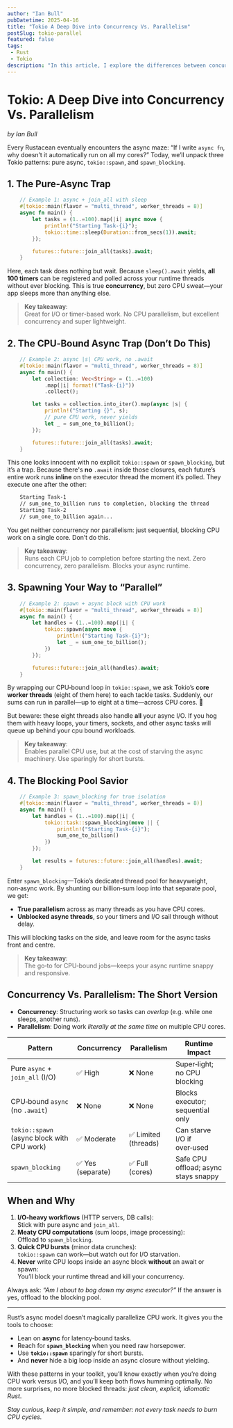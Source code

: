 ```yaml
---
author: "Ian Bull"
pubDatetime: 2025-04-16
title: "Tokio A Deep Dive into Concurrency Vs. Parallelism"
postSlug: tokio-parallel
featured: false
tags:
 - Rust
 - Tokio
description: "In this article, I explore the differences between concurrency and parallelism in Rust using Tokio, and provide insights into effectively managing async tasks and CPU-bound workloads."
---
```


# Tokio: A Deep Dive into Concurrency Vs. Parallelism

*by Ian Bull*

Every Rustacean eventually encounters the async maze: “If I write `async fn`, why doesn’t it automatically run on all my cores?” Today, we’ll unpack three Tokio patterns: pure async, `tokio::spawn`, and `spawn_blocking`.

## 1. The Pure‑Async Trap

```rust
    // Example 1: async + join_all with sleep
    #[tokio::main(flavor = "multi_thread", worker_threads = 8)]
    async fn main() {
        let tasks = (1..=100).map(|i| async move {
            println!("Starting Task-{i}");
            tokio::time::sleep(Duration::from_secs(1)).await;
        });

        futures::future::join_all(tasks).await;
    }
```

Here, each task does nothing but wait. Because `sleep().await` yields, **all 100 timers** can be registered and polled across your runtime threads without ever blocking. This is true **concurrency**, but zero CPU sweat—your app sleeps more than anything else.

> **Key takeaway**:  
> Great for I/O or timer-based work. No CPU parallelism, but excellent concurrency and super lightweight.

## 2. The CPU‑Bound Async Trap (Don’t Do This)

```rust
    // Example 2: async |s| CPU work, no .await
    #[tokio::main(flavor = "multi_thread", worker_threads = 8)]
    async fn main() {
        let collection: Vec<String> = (1..=100)
            .map(|i| format!("Task-{i}"))
            .collect();

        let tasks = collection.into_iter().map(async |s| {
            println!("Starting {}", s);
            // pure CPU work, never yields
            let _ = sum_one_to_billion();
        });

        futures::future::join_all(tasks).await;
    }
```

This one looks innocent with no explicit `tokio::spawn` or `spawn_blocking`, but it’s a trap. Because there's **no** `.await` inside those closures, each future’s entire work runs **inline** on the executor thread the moment it’s polled. They execute one after the other:

```bash
    Starting Task-1
    // sum_one_to_billion runs to completion, blocking the thread
    Starting Task-2
    // sum_one_to_billion again...
```

You get neither concurrency nor parallelism: just sequential, blocking CPU work on a single core. Don’t do this.

> **Key takeaway**:  
> Runs each CPU job to completion before starting the next. Zero concurrency, zero parallelism. Blocks your async runtime.

## 3. Spawning Your Way to “Parallel”

```rust
    // Example 2: spawn + async block with CPU work
    #[tokio::main(flavor = "multi_thread", worker_threads = 8)]
    async fn main() {
        let handles = (1..=100).map(|i| {
            tokio::spawn(async move {
                println!("Starting Task-{i}");
                let _ = sum_one_to_billion();
            })
        });

        futures::future::join_all(handles).await;
    }
```

By wrapping our CPU‑bound loop in `tokio::spawn`, we ask Tokio’s **core worker threads** (eight of them here) to each tackle tasks. Suddenly, our sums can run in parallel—up to eight at a time—across CPU cores. 🎉

But beware: these eight threads also handle **all** your async I/O. If you hog them with heavy loops, your timers, sockets, and other async tasks will queue up behind your cpu bound workloads.

> **Key takeaway**:  
> Enables parallel CPU use, but at the cost of starving the async machinery. Use sparingly for short bursts.

## 4. The Blocking Pool Savior

```rust
    // Example 3: spawn_blocking for true isolation
    #[tokio::main(flavor = "multi_thread", worker_threads = 8)]
    async fn main() {
        let handles = (1..=100).map(|i| {
            tokio::task::spawn_blocking(move || {
                println!("Starting Task-{i}");
                sum_one_to_billion()
            })
        });

        let results = futures::future::join_all(handles).await;
    }
```

Enter `spawn_blocking`—Tokio’s dedicated thread pool for heavyweight, non‑async work. By shunting our billion‑sum loop into that separate pool, we get:

- **True parallelism** across as many threads as you have CPU cores.  
- **Unblocked async threads**, so your timers and I/O sail through without delay.  

This will blocking tasks on the side, and leave room for the async tasks front and centre.

> **Key takeaway**:  
> The go‑to for CPU‑bound jobs—keeps your async runtime snappy and responsive.

## Concurrency Vs. Parallelism: The Short Version

- **Concurrency**: Structuring work so tasks can *overlap* (e.g. while one sleeps, another runs).  
- **Parallelism**: Doing work *literally at the same time* on multiple CPU cores.

| Pattern                                        | Concurrency        | Parallelism          | Runtime Impact                         |
|------------------------------------------------|--------------------|----------------------|----------------------------------------|
| Pure `async` + `join_all` (I/O)                | ✅ High            | ❌ None              | Super‑light; no CPU blocking           |
| CPU‑bound `async` (no `.await`)                | ❌ None            | ❌ None              | Blocks executor; sequential only       |
| `tokio::spawn` (async block with CPU work)     | ✅ Moderate        | ✅ Limited (threads) | Can starve I/O if over‑used            |
| `spawn_blocking`                               | ✅ Yes (separate)  | ✅ Full (cores)      | Safe CPU offload; async stays snappy   |

## When and Why

1. **I/O‑heavy workflows** (HTTP servers, DB calls):  
   Stick with pure async and `join_all`.  
2. **Meaty CPU computations** (sum loops, image processing):  
   Offload to `spawn_blocking`.  
3. **Quick CPU bursts** (minor data crunches):  
   `tokio::spawn` can work—but watch out for I/O starvation.  
4. **Never** write CPU loops inside an async block **without** an await or spawn:  
   You’ll block your runtime thread and kill your concurrency.

Always ask: *“Am I about to bog down my async executor?”* If the answer is yes, offload to the blocking pool.

---

Rust’s async model doesn’t magically parallelize CPU work. It gives you the tools to choose:

- Lean on **async** for latency‑bound tasks.  
- Reach for **`spawn_blocking`** when you need raw horsepower.  
- Use **`tokio::spawn`** sparingly for short bursts.  
- And **never** hide a big loop inside an async closure without yielding.

With these patterns in your toolkit, you’ll know exactly when you’re doing CPU work versus I/O, and you’ll keep both flows humming optimally. No more surprises, no more blocked threads: *just clean, explicit, idiomatic Rust*.

*Stay curious, keep it simple, and remember: not every task needs to burn CPU cycles.*  

